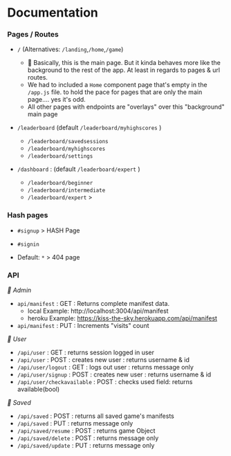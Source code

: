 # Documentation

### Pages / Routes

* `/` (Alternatives: `/landing`,`/home`,`/game`)
  * 🌅 Basically, this is the main page. But it kinda behaves more like the background to the rest of the app. At least in regards to pages & url routes.  
  * We had to included a `Home` component page that's empty in the `/app.js` file. to hold the pace for pages that are only the main page.... yes it's odd.
  * All other pages with endpoints are "overlays" over this "background" main page

* `/leaderboard` (default `/leaderboard/myhighscores` )
  * `/leaderboard/savedsessions`
  * `/leaderboard/myhighscores`
  * `/leaderboard/settings`

* `/dashboard` : (default `/leaderboard/expert` )
  * `/leaderboard/beginner`
  * `/leaderboard/intermediate`
  * `/leaderboard/expert` >

### Hash pages
* `#signup` > HASH Page
* `#signin`

* Default: `*` > 404 page

### API

*🧮 Admin*

* `api/manifest` : GET : Returns complete manifest data.
  * local Example: http://localhost:3004/api/manifest
  * heroku Example: https://kiss-the-sky.herokuapp.com/api/manifest
* `api/manifest` : PUT : Increments "visits" count

*👥 User*

* `/api/user` : GET : returns session logged in user
* `/api/user` : POST : creates new user : returns username & id
* `/api/user/logout` : GET : logs out user : returns message only
* `/api/user/signup` : POST : creates new user : returns username & id
* `/api/user/checkavailable` : POST : checks used field: returns available(bool)

*💾 Saved*

* `/api/saved` : POST : returns all saved game's manifests
* `/api/saved` : PUT : returns message only
* `/api/saved/resume` : POST : returns game Object
* `/api/saved/delete` : POST : returns message only
* `/api/saved/update` : PUT : returns message only
